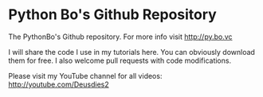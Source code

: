 Python Bo's Github Repository
========

The PythonBo's Github repository. For more info visit http://py.bo.vc

I will share the code I use in my tutorials here. You can obviously download them for free. I also welcome pull requests with code modifications.

Please visit my YouTube channel for all videos: http://youtube.com/Deusdies2